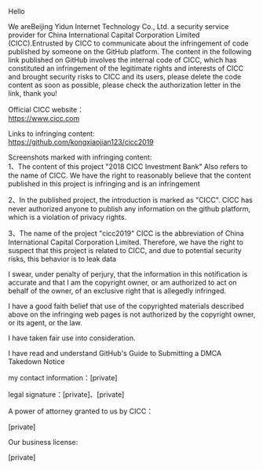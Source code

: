 Hello

We areBeijing Yidun Internet Technology Co., Ltd. a security service provider for China International Capital Corporation Limited (CICC).Entrusted by CICC to communicate about the infringement of code published by someone on the GitHub platform. The content in the following link published on GitHub involves the internal code of CICC, which has constituted an infringement of the legitimate rights and interests of CICC and brought security risks to CICC and its users, please delete the code content as soon as possible, please check the authorization letter in the link, thank you!

Official CICC website：  
https://www.cicc.com

Links to infringing content:   
https://github.com/kongxiaojian123/cicc2019

Screenshots marked with infringing content:  
1、The content of this project "2018 CICC Investment Bank" Also refers to the name of CICC. We have the right to reasonably believe that the content published in this project is infringing and is an infringement



2、In the published project, the introduction is marked as "CICC". CICC has never authorized anyone to publish any information on the github platform, which is a violation of privacy rights.



3、The name of the project "cicc2019" CICC is the abbreviation of China International Capital Corporation Limited. Therefore, we have the right to suspect that this project is related to CICC, and due to potential security risks, this behavior is to leak data



I swear, under penalty of perjury, that the information in this notification is accurate and that I am the copyright owner, or am authorized to act on behalf of the owner, of an exclusive right that is allegedly infringed.

I have a good faith belief that use of the copyrighted materials described above on the infringing web pages is not authorized by the copyright owner, or its agent, or the law.

I have taken fair use into consideration.

I have read and understand GitHub's Guide to Submitting a DMCA Takedown Notice

my contact information：[private]

legal signature：[private]、[private]


A power of attorney granted to us by CICC：

[private]

Our business license:
   
[private]
